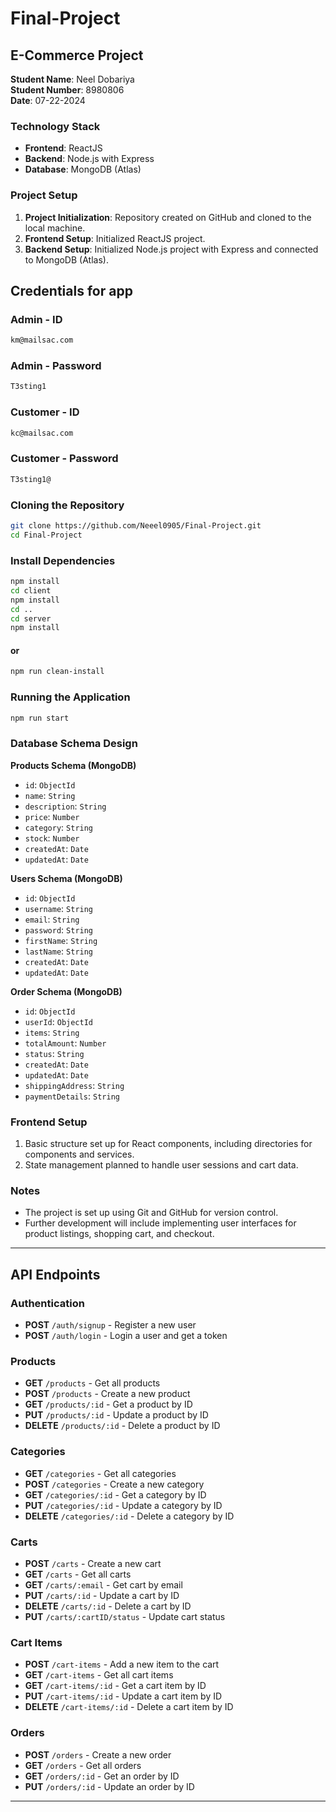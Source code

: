 # Final-Project

## E-Commerce Project

**Student Name**: Neel Dobariya  
**Student Number**: 8980806  
**Date**: 07-22-2024

### Technology Stack

- **Frontend**: ReactJS
- **Backend**: Node.js with Express
- **Database**: MongoDB (Atlas)

### Project Setup

1. **Project Initialization**: Repository created on GitHub and cloned to the local machine.
2. **Frontend Setup**: Initialized ReactJS project.
3. **Backend Setup**: Initialized Node.js project with Express and connected to MongoDB (Atlas).

## Credentials for app
### Admin - ID
```bash
km@mailsac.com
```
### Admin - Password
```bash
T3sting1
```

### Customer - ID
```bash
kc@mailsac.com
```
### Customer - Password
```bash
T3sting1@
```

### Cloning the Repository

```bash
git clone https://github.com/Neeel0905/Final-Project.git
cd Final-Project
```
### Install Dependencies
```bash
npm install
cd client
npm install
cd ..
cd server
npm install

```
#### or
```bash
npm run clean-install
```

### Running the Application
```bash 
npm run start
```

### Database Schema Design

**Products Schema (MongoDB)**

- `id`: `ObjectId`
- `name`: `String`
- `description`: `String`
- `price`: `Number`
- `category`: `String`
- `stock`: `Number`
- `createdAt`: `Date`
- `updatedAt`: `Date`

**Users Schema (MongoDB)**

- `id`: `ObjectId`
- `username`: `String`
- `email`: `String`
- `password`: `String`
- `firstName`: `String`
- `lastName`: `String`
- `createdAt`: `Date`
- `updatedAt`: `Date`

**Order Schema (MongoDB)**

- `id`: `ObjectId`
- `userId`: `ObjectId`
- `items`: `String`
- `totalAmount`: `Number`
- `status`: `String`
- `createdAt`: `Date`
- `updatedAt`: `Date`
- `shippingAddress`: `String`
- `paymentDetails`: `String`

### Frontend Setup

1. Basic structure set up for React components, including directories for components and services.
2. State management planned to handle user sessions and cart data.

### Notes

- The project is set up using Git and GitHub for version control.
- Further development will include implementing user interfaces for product listings, shopping cart, and checkout.

---

## API Endpoints

### Authentication
- **POST** `/auth/signup` - Register a new user
- **POST** `/auth/login` - Login a user and get a token

### Products
- **GET** `/products` - Get all products
- **POST** `/products` - Create a new product
- **GET** `/products/:id` - Get a product by ID
- **PUT** `/products/:id` - Update a product by ID
- **DELETE** `/products/:id` - Delete a product by ID

### Categories
- **GET** `/categories` - Get all categories
- **POST** `/categories` - Create a new category
- **GET** `/categories/:id` - Get a category by ID
- **PUT** `/categories/:id` - Update a category by ID
- **DELETE** `/categories/:id` - Delete a category by ID

### Carts
- **POST** `/carts` - Create a new cart
- **GET** `/carts` - Get all carts
- **GET** `/carts/:email` - Get cart by email
- **PUT** `/carts/:id` - Update a cart by ID
- **DELETE** `/carts/:id` - Delete a cart by ID
- **PUT** `/carts/:cartID/status` - Update cart status

### Cart Items
- **POST** `/cart-items` - Add a new item to the cart
- **GET** `/cart-items` - Get all cart items
- **GET** `/cart-items/:id` - Get a cart item by ID
- **PUT** `/cart-items/:id` - Update a cart item by ID
- **DELETE** `/cart-items/:id` - Delete a cart item by ID

### Orders
- **POST** `/orders` - Create a new order
- **GET** `/orders` - Get all orders
- **GET** `/orders/:id` - Get an order by ID
- **PUT** `/orders/:id` - Update an order by ID

---